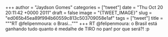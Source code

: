 
+++
author = "Jaydson Gomes"
categories = ["tweet"]
date = "Thu Oct 20 20:11:42 +0000 2011"
draft = false
image = "{TWEET_IMAGE}"
slug = "ed065b45ea89f994b60559c813c503709058e1af"
tags = ["tweet"]
title = """RT @felipenmoura: o Brasi..."""
+++
RT @felipenmoura: o Brasil está ganhando tudo quanto é medalhe de TIRO no pan! por que será?! :p

